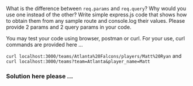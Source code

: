 What is the difference between `req.params` and `req.query`?  Why would you use one instead of the other?  Write simple express.js code that shows how to obtain them from any sample route and console.log their values. Please provide 2 params and 2 query params in your code.

You may test your code using browser, postman or curl.  For your use, curl commands are provided here ...

`curl localhost:3000/teams/Atlanta%20Falcons/players/Matt%20Ryan`
and
`curl localhost:3000/teams?team=Atlanta&player_name=Matt`


### Solution here please ...

